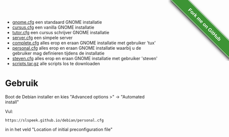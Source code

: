 <style>#forkongithub a{background:#3d9435;color:#fff;text-decoration:none;font-family:arial,sans-serif;text-align:center;font-weight:bold;padding:5px 40px;font-size:1rem;line-height:2rem;position:relative;transition:0.5s;}#forkongithub a:hover{background:#34d126;color:#fff;}#forkongithub a::before,#forkongithub a::after{content:"";width:100%;display:block;position:absolute;top:1px;left:0;height:1px;background:#fff;}#forkongithub a::after{bottom:1px;top:auto;}@media screen and (min-width:800px){#forkongithub{position:fixed;display:block;top:0;right:0;width:200px;overflow:hidden;height:200px;z-index:9999;}#forkongithub a{width:200px;position:absolute;top:60px;right:-60px;transform:rotate(45deg);-webkit-transform:rotate(45deg);-ms-transform:rotate(45deg);-moz-transform:rotate(45deg);-o-transform:rotate(45deg);box-shadow:4px 4px 10px rgba(0,0,0,0.8);}}</style><span id="forkongithub"><a href="https://github.com/slspeek/debian">Fork me on GitHub</a></span>

- [gnome.cfg](gnome.cfg) een standaard GNOME installatie
- [cursus.cfg](cursus.cfg) een vanilla GNOME installatie
- [tutor.cfg](tutor.cfg) een cursus schrijver GNOME installatie
- [server.cfg](server.cfg) een simpele server
- [complete.cfg](complete.cfg) alles erop en eraan GNOME installatie met gebruiker 'tux'
- [personal.cfg](personal.cfg) alles erop en eraan GNOME installatie waarbij u de gebruiker mag definieren tijdens de installatie
- [steven.cfg](steven.cfg) alles erop en eraan GNOME installatie met gebruiker 'steven'
- [scripts.tar.gz](scripts.tar.gz) alle scripts los te downloaden

# Gebruik
Boot de Debian installer en kies "Advanced options >" -> "Automated install"

Vul:

```
https://slspeek.github.io/debian/personal.cfg
```

in in het veld "Location of initial preconfiguration file"